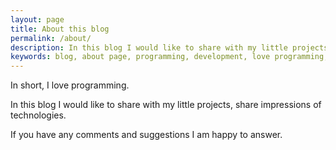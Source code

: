 ```yaml
---
layout: page
title: About this blog
permalink: /about/
description: In this blog I would like to share with my little projects, share impressions of technologies.
keywords: blog, about page, programming, development, love programming, technologies
---
```


In short, I love programming.

In this blog I would like to share with my little projects, share impressions of technologies.

If you have any comments and suggestions I am happy to answer.
